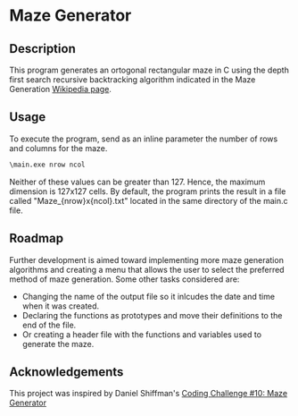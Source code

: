 # Maze Generator

## Description

This program generates an ortogonal rectangular maze in C using the depth first search recursive backtracking algorithm indicated in the Maze Generation [Wikipedia page](https://en.wikipedia.org/wiki/Maze_generation_algorithm).

## Usage

To execute the program, send as an inline parameter the number of rows and columns for the maze.

```cmd
\main.exe nrow ncol
```

Neither of these values can be greater than 127. Hence, the maximum dimension is 127x127 cells. By default, the program prints the result in a file called "Maze_{nrow}x{ncol}.txt" located in the same directory of the main.c file.

## Roadmap

Further development is aimed toward implementing more maze generation algorithms and creating a menu that allows the user to select the preferred method of maze generation. Some other tasks considered are:

- Changing the name of the output file so it inlcudes the date and time when it was created.
- Declaring the functions as prototypes and move their definitions to the end of the file.
- Or creating a header file with the functions and variables used to generate the maze.

## Acknowledgements

This project was inspired by Daniel Shiffman's [Coding Challenge #10: Maze Generator](https://www.youtube.com/watch?v=HyK_Q5rrcr4)

